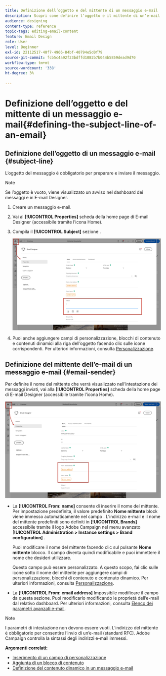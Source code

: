 ```yaml
---
title: Definizione dell’oggetto e del mittente di un messaggio e-mail
description: Scopri come definire l’oggetto e il mittente di un’e-mail in E-mail Designer.
audience: designing
content-type: reference
topic-tags: editing-email-content
feature: Email Design
role: User
level: Beginner
exl-id: 22112517-40f7-4966-84bf-40794e5d0f79
source-git-commit: fcb5c4a92f23bdffd1082b7b044b5859dead9d70
workflow-type: tm+mt
source-wordcount: '338'
ht-degree: 3%

---
```


# Definizione dell’oggetto e del mittente di un messaggio e-mail{#defining-the-subject-line-of-an-email}

## Definizione dell’oggetto di un messaggio e-mail {#subject-line}

L’oggetto del messaggio è obbligatorio per preparare e inviare il messaggio.

>[!NOTE]
>
>Se l’oggetto è vuoto, viene visualizzato un avviso nel dashboard dei messaggi e in E-mail Designer.

1. Creare un messaggio e-mail.
1. Vai al **[!UICONTROL Properties]** scheda della home page di E-mail Designer (accessibile tramite l’icona Home).
1. Compila il **[!UICONTROL Subject]** sezione .

   ![](assets/email_designer_subject.png)

1. Puoi anche aggiungere campi di personalizzazione, blocchi di contenuto e contenuti dinamici alla riga dell’oggetto facendo clic sulle icone corrispondenti. Per ulteriori informazioni, consulta [Personalizzazione](../../designing/using/personalization.md).

## Definizione del mittente dell’e-mail di un messaggio e-mail {#email-sender}

Per definire il nome del mittente che verrà visualizzato nell’intestazione dei messaggi inviati, vai alla **[!UICONTROL Properties]** scheda della home page di E-mail Designer (accessibile tramite l’icona Home).

![](assets/delivery_content_edition16.png)

* La **[!UICONTROL From: name]** consente di inserire il nome del mittente. Per impostazione predefinita, il valore predefinito **Nome mittente** block viene immesso automaticamente nel campo . L’indirizzo e-mail e il nome del mittente predefiniti sono definiti in **[!UICONTROL Brands]** accessibile tramite il logo Adobe Campaign nel menu avanzato **[!UICONTROL Administration > Instance settings > Brand configuration]** .

   Puoi modificare il nome del mittente facendo clic sul pulsante **Nome mittente** blocco. Il campo diventa quindi modificabile e puoi immettere il nome che desideri utilizzare.

   Questo campo può essere personalizzato. A questo scopo, fai clic sulle icone sotto il nome del mittente per aggiungere campi di personalizzazione, blocchi di contenuto e contenuto dinamico. Per ulteriori informazioni, consulta [Personalizzazione](../../designing/using/personalization.md).

* La **[!UICONTROL From: email address]** Impossibile modificare il campo da questa sezione. Puoi modificarlo modificando le proprietà dell’e-mail dal relativo dashboard. Per ulteriori informazioni, consulta [Elenco dei parametri avanzati e-mail](../../administration/using/configuring-email-channel.md#advanced-parameters).

>[!NOTE]
>
>I parametri di intestazione non devono essere vuoti. L’indirizzo del mittente è obbligatorio per consentire l’invio di un’e-mail (standard RFC). Adobe Campaign controlla la sintassi degli indirizzi e-mail immessi.

**Argomenti correlati:**

* [Inserimento di un campo di personalizzazione](../../designing/using/personalization.md#inserting-a-personalization-field)
* [Aggiunta di un blocco di contenuto](../../designing/using/personalization.md#adding-a-content-block)
* [Definizione del contenuto dinamico in un messaggio e-mail](../../designing/using/personalization.md#defining-dynamic-content-in-an-email)

